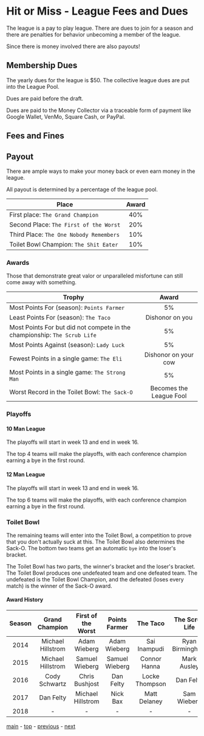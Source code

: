 # Hit or Miss - League Fees and Dues

The league is a pay to play league.
There are dues to join for a season and there are penalties for behavior unbecoming
a member of the league.

Since there is money involved there are also payouts!

## Membership Dues

The yearly dues for the league is $50. The collective league dues are put into the League Pool. 

Dues are paid before the draft.

Dues are paid to the Money Collector via a traceable form of payment like Google Wallet, VenMo, Square Cash, or PayPal.

## Fees and Fines

## Payout

There are ample ways to make your money back or even earn money in the league. 

All payout is determined by a percentage of the league pool. 

| Place | Award |
| --- |:---:|
| First place: `The Grand Champion` | 40% |
| Second Place: `The First of the Worst`| 20% |
| Third Place: `The One Nobody Remembers` | 10% |
| Toilet Bowl Champion: `The Shit Eater` | 10% |

### Awards

Those that demonstrate great valor or unparalleled misfortune can still come away with something.

| Trophy | Award |
| --- |:---:|
| Most Points For (season): `Points Farmer` | 5% |
| Least Points For (season): `The Taco` | Dishonor on you |
| Most Points For but did not compete in the championship: `The Scrub Life` | 5% |
| Most Points Against (season): `Lady Luck` | 5% |
| Fewest Points in a single game: `The Eli` | Dishonor on your cow |
| Most Points in a single game: `The Strong Man` | 5% |
| Worst Record in the Toilet Bowl: `The Sack-O` | Becomes the League Fool |

### Playoffs

#### 10 Man League

The playoffs will start in week 13 and end in week 16.

The top 4 teams will make the playoffs, with each conference champion earning a bye in the first round.

#### 12 Man League

The playoffs will start in week 13 and end in week 16.

The top 6 teams will make the playoffs, with each conference champion earning a bye in the first round.

### Toilet Bowl

The remaining teams will enter into the Toilet Bowl, a competition to prove that you don't actually suck at this.
The Toilet Bowl also determines the Sack-O. The bottom two teams get an automatic `bye` into the loser's bracket.

The Toilet Bowl has two parts, the winner's bracket and the loser's bracket.
The Toilet Bowl produces one undefeated team and one defeated team.
The undefeated is the Toilet Bowl Champion, and the defeated (loses every match) is the winner of the Sack-O award.

#### Award History

| Season | Grand Champion | First of the Worst | Points Farmer | The Taco | The Scrub Life | Lady Luck | The Eli | The Strong Man | Toilet Bowl Champion | Sack-O |
|:---:|:---:|:---:|:---:|:---:|:---:|:---:|:---:|:---:|:---:|:---:|
| 2014 | Michael Hillstrom | Adam Wieberg | Adam Wieberg | Sai Inampudi | Ryan Birmingham | Sai Inampudi | - | - | - | Sai Inampudi |
| 2015 | Michael Hillstrom | Samuel Wieberg | Samuel Wieberg | Connor Hanna | Mark Ausley | Mark Ausley | - | - | - | Chris Bushjost |
| 2016 | Cody Schwartz | Chris Bushjost | Dan Felty | Locke Thompson | Dan Felty | Matt Delaney | Adam Wieberg | Dan Felty | Adam Wieberg | Locke Thompson |
| 2017 | Dan Felty | Michael Hillstrom | Nick Bax | Matt Delaney | Sam Wieberg | Adam Wieberg | Matt Delaney | Nick Bax | Sam Wieberg | Adam Wieberg |
| 2018 | - | - | - | - | - | - | - | - | - | - |

[main][main] - [top][top] - [previous][previous] - [next][next]

[main]: readme.md
[top]: league_fees_and_dues.md
[previous]: policies_and_procedures.md
[next]: scoring.md
